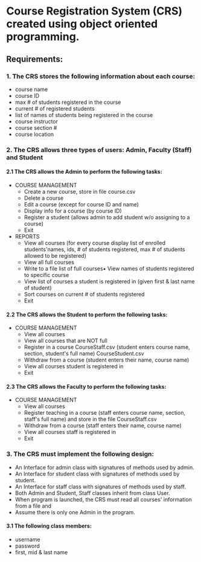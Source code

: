Course Registration System (CRS) created using object oriented programming.
==========
## Requirements:


### 1. The CRS stores the following information about each course:
   - course name
   - course ID
   - max # of students registered in the course
   - current # of registered students
   - list of names of students being registered in the course
   - course instructor
   - course section #
   - course location
### 2. The CRS allows three types of users: Admin, Faculty (Staff) and Student
#### 2.1 The CRS allows the Admin to perform the following tasks:
   - COURSE MANAGEMENT
     - Create a new course, store in file course.csv
     - Delete a course
     - Edit a course (except for course ID and name)
     - Display info for a course (by course ID)
     - Register a student (allows admin to add student w/o assigning to a course)
     - Exit
   - REPORTS
     - View all courses (for every course display list of enrolled students'names, ids, # of students registered, max # of students allowed to be registered)
     - View all full courses
     - Write to a file list of full courses▪ View names of students registered to specific course
     - View list of courses a student is registered in (given first & last name of student)
     - Sort courses on current # of students registered
     - Exit
#### 2.2 The CRS allows the Student to perform the following tasks:
   - COURSE MANAGEMENT
     - View all courses
     - View all courses that are NOT full
     - Register in a course CourseStaff.csv (student enters course name, section, student's full name) CourseStudent.csv
     - Withdraw from a course (student enters their name, course name)
     - View all courses student is registered in
     - Exit
#### 2.3 The CRS allows the Faculty to perform the following tasks:
   - COURSE MANAGEMENT
     - View all courses
     - Register teaching in a course (staff enters course name, section, staff's full name) and store in the file CourseStaff.csv
     - Withdraw from a course (staff enters their name, course name)
     - View all courses staff is registered in
     - Exit
### 3. The CRS must implement the following design:
   - An Interface for admin class with signatures of methods used by admin.
   - An Interface for student class with signatures of methods used by student.
   - An Interface for staff class with signatures of methods used by staff.
   - Both Admin and Student, Staff classes inherit from class User.
   - When program is launched, the CRS must read all courses' information from a file and
   - Assume there is only one Admin in the program.
#### 3.1 The following class members:
   - username
   - password
   - first, mid & last name
  